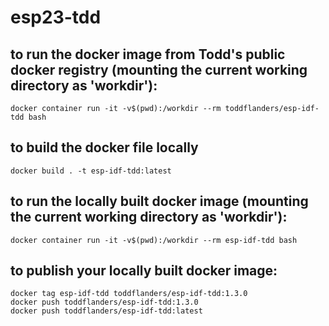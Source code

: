 # esp23-tdd

## to run the docker image from Todd's public docker registry (mounting the current working directory as 'workdir'):
```
docker container run -it -v$(pwd):/workdir --rm toddflanders/esp-idf-tdd bash
```

## to build the docker file locally
```
docker build . -t esp-idf-tdd:latest
```

## to run the locally built docker image (mounting the current working directory as 'workdir'):
```
docker container run -it -v$(pwd):/workdir --rm esp-idf-tdd bash
```

## to publish your locally built docker image:
```
docker tag esp-idf-tdd toddflanders/esp-idf-tdd:1.3.0
docker push toddflanders/esp-idf-tdd:1.3.0
docker push toddflanders/esp-idf-tdd:latest
```
